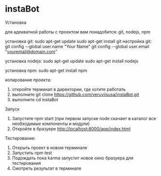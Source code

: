 # instaBot


Установка

для адекватной работы с проектом вам понадобится: git, nodejs, npm

установка git:
sudo apt-get update
sudo apt-get install git
настройка git:
git config --global user.name "Your Name"
git config --global user.email "youremail@domain.com"

установка nodejs:
sudo apt-get update
sudo apt-get install nodejs

установка npm:
sudo apt-get install npm

копирование проекта:
1. откройте терминал в директории, где хотите работать
2. выполните git clone https://github.com/veruviisusa/instaBot.git
3. выполните cd instaBot



Запуск

1. Запустите npm start (при первом запуске node скачает в каталог все необходимые компоненты и модули)
2. Откройте в бразуере <a href="http://localhost:8000/app/index.html">http://localhost:8000/app/index.html</a>



Тестирование:

1. Открыть проект в новом терминале
2. Запустить npm test
3. Подождать пока karma запустит новое окно бразуера для тестирования
4. Смотреть результат в терминале
